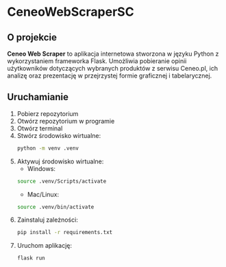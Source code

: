 # CeneoWebScraperSC

## O projekcie

**Ceneo Web Scraper** to aplikacja internetowa stworzona w języku Python z wykorzystaniem frameworka Flask. 
Umożliwia pobieranie opinii użytkowników dotyczących wybranych produktów z serwisu Ceneo.pl,
ich analizę oraz prezentację w przejrzystej formie graficznej i tabelarycznej.

## Uruchamianie

1. Pobierz repozytorium
2. Otwórz repozytorium w programie
3. Otwórz terminal
4. Stwórz środowisko wirtualne:
    ```bash
    python -m venv .venv
    ```
5. Aktywuj środowisko wirtualne:
      - Windows: 
    ```bash
   source .venv/Scripts/activate    
    ```
      - Mac/Linux:
    ```bash
   source .venv/bin/activate
    ```
6. Zainstaluj zależności:
    ```bash
    pip install -r requirements.txt
    ```
7. Uruchom aplikację:
    ```bash
    flask run
    ```

